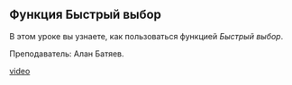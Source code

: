 ## Функция Быстрый выбор

В этом уроке вы узнаете, как пользоваться функцией *Быстрый выбор*. 

Преподаватель: Алан Батяев. 

[video](https://player.softculture.cc/embed/online/ARC/ARC_59.21.12_L2-11_Quick_Select)